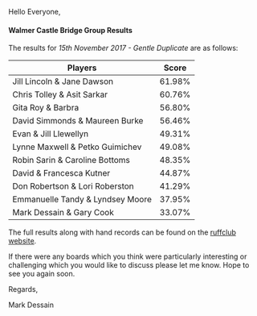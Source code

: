 
Hello Everyone,

####  Walmer Castle Bridge Group Results

The results for _15th November 2017 - Gentle Duplicate_ are as follows:

|Players                         | Score  | 	
|--------------------------------|--------|
|Jill Lincoln & Jane Dawson|61.98%|
|Chris Tolley & Asit Sarkar|60.76%|
|Gita Roy & Barbra|56.80%|
|David Simmonds & Maureen Burke|56.46%|
|Evan & Jill Llewellyn|49.31%|
|Lynne Maxwell & Petko Guimichev|49.08%|
|Robin Sarin & Caroline Bottoms|48.35%|
|David & Francesca Kutner|44.87%|
|Don Robertson & Lori Roberston|41.29%|
|Emmanuelle Tandy & Lyndsey Moore|37.95%|
|Mark Dessain & Gary Cook|33.07%|

The full results along with hand records can be found on the [ruffclub website](http://www.bridgewebs.com/cgi-bin/bwoi/bw.cgi?pid=display_rank&event=20171115_1&club=ruffclub).

If there were any boards which you think were particularly interesting or challenging which you would like to discuss please let me know. Hope to see you again soon.

Regards,

Mark Dessain
